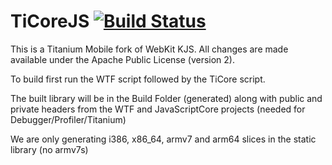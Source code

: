 TiCoreJS [![Build Status](https://travis-ci.org/appcelerator/tijscore.svg?branch=v20)](https://travis-ci.org/appcelerator/tijscore)
=======

This is a Titanium Mobile fork of WebKit KJS. All changes are made available under the Apache Public License (version 2).  

To build first run the WTF script followed by the TiCore script.

The built library will be in the Build Folder (generated) along with public and private headers from the WTF and JavaScriptCore projects (needed for Debugger/Profiler/Titanium)

We are only generating i386, x86_64, armv7 and arm64 slices in the static library (no armv7s)
